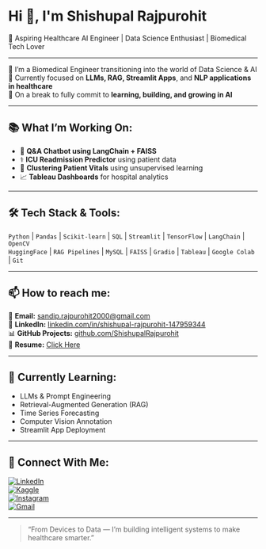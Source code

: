 # Hi 👋, I'm Shishupal Rajpurohit  
🚀 Aspiring Healthcare AI Engineer | Data Science Enthusiast | Biomedical Tech Lover

---

🔬 I’m a Biomedical Engineer transitioning into the world of Data Science & AI  
🎯 Currently focused on **LLMs, RAG, Streamlit Apps**, and **NLP applications in healthcare**  
🌱 On a break to fully commit to **learning, building, and growing in AI**

---

## 📚 What I’m Working On:
- 🤖 **Q&A Chatbot using LangChain + FAISS**
- ⚕️ **ICU Readmission Predictor** using patient data
- 🧠 **Clustering Patient Vitals** using unsupervised learning
- 📈 **Tableau Dashboards** for hospital analytics

---

## 🛠 Tech Stack & Tools:
`Python` | `Pandas` | `Scikit-learn` | `SQL` | `Streamlit` | `TensorFlow` | `LangChain` | `OpenCV`  
`HuggingFace` | `RAG Pipelines` | `MySQL` | `FAISS` | `Gradio` | `Tableau` | `Google Colab` | `Git`  

---

## 📫 How to reach me:
📧 **Email:** [sandip.rajpurohit2000@gmail.com](mailto:sandip.rajpurohit2000@gmail.com)  
💼 **LinkedIn:** [linkedin.com/in/shishupal-rajpurohit-147959344](https://www.linkedin.com/in/shishupal-rajpurohit-147959344/)  
📊 **GitHub Projects:** [github.com/ShishupalRajpurohit](https://github.com/ShishupalRajpurohit)  
🧾 **Resume:** [Click Here](https://drive.google.com/file/d/your-resume-link)

---

## 🧠 Currently Learning:
- LLMs & Prompt Engineering
- Retrieval-Augmented Generation (RAG)
- Time Series Forecasting
- Computer Vision Annotation
- Streamlit App Deployment

---

## 🔗 Connect With Me:

[![LinkedIn](https://img.shields.io/badge/LinkedIn-blue?logo=linkedin)](https://www.linkedin.com/in/shishupal-rajpurohit-147959344/)  
[![Kaggle](https://img.shields.io/badge/Kaggle-20BEFF?logo=kaggle&logoColor=white)](https://www.kaggle.com/)  
[![Instagram](https://img.shields.io/badge/Instagram-E4405F?logo=instagram&logoColor=white)](https://www.instagram.com/your_handle/)  
[![Gmail](https://img.shields.io/badge/Gmail-D14836?logo=gmail&logoColor=white)](mailto:sandip.rajpurohit2000@gmail.com)

---

> “From Devices to Data — I’m building intelligent systems to make healthcare smarter.”  
